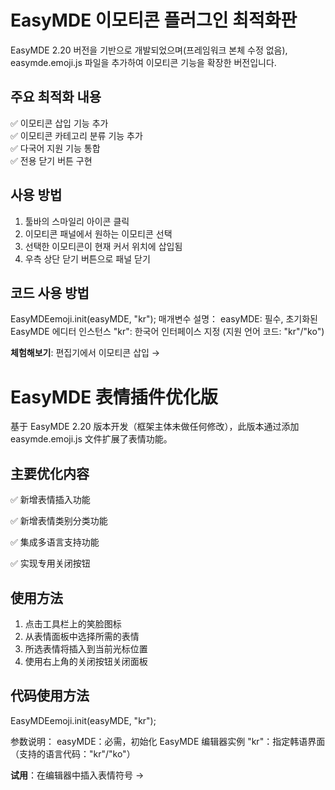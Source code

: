 # EasyMDE 이모티콘 플러그인 최적화판

EasyMDE 2.20 버전을 기반으로 개발되었으며(프레임워크 본체 수정 없음), easymde.emoji.js 파일을 추가하여 이모티콘 기능을 확장한 버전입니다.

## 주요 최적화 내용
✅ 이모티콘 삽입 기능 추가  
✅ 이모티콘 카테고리 분류 기능 추가  
✅ 다국어 지원 기능 통합  
✅ 전용 닫기 버튼 구현  

## 사용 방법
1. 툴바의 스마일리 아이콘 클릭  
2. 이모티콘 패널에서 원하는 이모티콘 선택  
3. 선택한 이모티콘이 현재 커서 위치에 삽입됨  
4. 우측 상단 닫기 버튼으로 패널 닫기  

## 코드 사용 방법
EasyMDEemoji.init(easyMDE, "kr"); 
매개변수 설명：
easyMDE: 필수, 초기화된 EasyMDE 에디터 인스턴스
"kr": 한국어 인터페이스 지정 (지원 언어 코드: "kr"/"ko")

**체험해보기**: 편집기에서 이모티콘 삽입 →




# EasyMDE 表情插件优化版

基于 EasyMDE 2.20 版本开发（框架主体未做任何修改），此版本通过添加 easymde.emoji.js 文件扩展了表情功能。

## 主要优化内容
✅ 新增表情插入功能

✅ 新增表情类别分类功能

✅ 集成多语言支持功能

✅ 实现专用关闭按钮

## 使用方法
1. 点击工具栏上的笑脸图标
2. 从表情面板中选择所需的表情
3. 所选表情将插入到当前光标位置
4. 使用右上角的关闭按钮关闭面板

## 代码使用方法
EasyMDEemoji.init(easyMDE, "kr");

参数说明：
easyMDE：必需，初始化 EasyMDE 编辑器实例
"kr"：指定韩语界面（支持的语言代码："kr"/"ko"）

**试用**：在编辑器中插入表情符号 →
